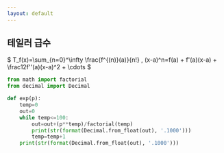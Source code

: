 ```yaml
---
layout: default
---
```


## 테일러 급수

$ T_f(x)=\sum_{n=0}^\infty \frac{f^{(n)}(a)}{n!} \, (x-a)^n=f(a) + f'(a)(x-a) + \frac12f''(a)(x-a)^2 + \cdots $

```python
from math import factorial
from decimal import Decimal

def exp(p):
    temp=0
    out=0
    while temp<=100:
        out=out+(p**temp)/factorial(temp)
        print(str(format(Decimal.from_float(out), '.1000')))
        temp=temp+1
    print(str(format(Decimal.from_float(out), '.1000')))
```


